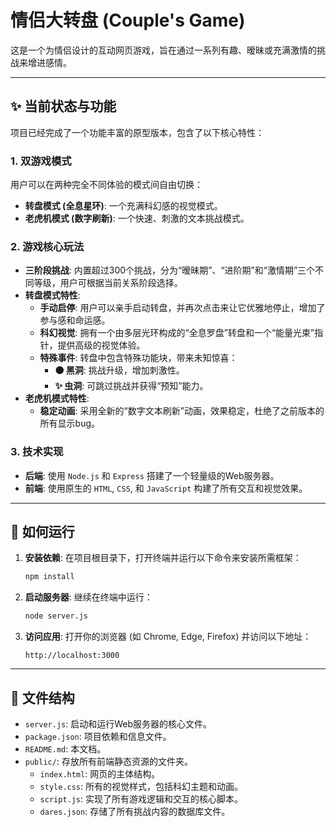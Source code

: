 # 情侣大转盘 (Couple's Game)

这是一个为情侣设计的互动网页游戏，旨在通过一系列有趣、暧昧或充满激情的挑战来增进感情。

---

## ✨ 当前状态与功能

项目已经完成了一个功能丰富的原型版本，包含了以下核心特性：

### 1. 双游戏模式

用户可以在两种完全不同体验的模式间自由切换：

- **转盘模式 (全息星环)**: 一个充满科幻感的视觉模式。
- **老虎机模式 (数字刷新)**: 一个快速、刺激的文本挑战模式。

### 2. 游戏核心玩法

- **三阶段挑战**: 内置超过300个挑战，分为“暧昧期”、“进阶期”和“激情期”三个不同等级，用户可根据当前关系阶段选择。
- **转盘模式特性**:
  - **手动启停**: 用户可以亲手启动转盘，并再次点击来让它优雅地停止，增加了参与感和命运感。
  - **科幻视觉**: 拥有一个由多层光环构成的“全息罗盘”转盘和一个“能量光束”指针，提供高级的视觉体验。
  - **特殊事件**: 转盘中包含特殊功能块，带来未知惊喜：
    - **⚫️ 黑洞**: 挑战升级，增加刺激性。
    - **✨ 虫洞**: 可跳过挑战并获得“预知”能力。
- **老虎机模式特性**:
  - **稳定动画**: 采用全新的“数字文本刷新”动画，效果稳定，杜绝了之前版本的所有显示bug。

### 3. 技术实现

- **后端**: 使用 `Node.js` 和 `Express` 搭建了一个轻量级的Web服务器。
- **前端**: 使用原生的 `HTML`, `CSS`, 和 `JavaScript` 构建了所有交互和视觉效果。

---

## 🚀 如何运行

1. **安装依赖**: 在项目根目录下，打开终端并运行以下命令来安装所需框架：
   ```bash
   npm install
   ```

2. **启动服务器**: 继续在终端中运行：
   ```bash
   node server.js
   ```

3. **访问应用**: 打开你的浏览器 (如 Chrome, Edge, Firefox) 并访问以下地址：
   ```
   http://localhost:3000
   ```

---

## 📝 文件结构

- `server.js`: 启动和运行Web服务器的核心文件。
- `package.json`: 项目依赖和信息文件。
- `README.md`: 本文档。
- `public/`: 存放所有前端静态资源的文件夹。
  - `index.html`: 网页的主体结构。
  - `style.css`: 所有的视觉样式，包括科幻主题和动画。
  - `script.js`: 实现了所有游戏逻辑和交互的核心脚本。
  - `dares.json`: 存储了所有挑战内容的数据库文件。
